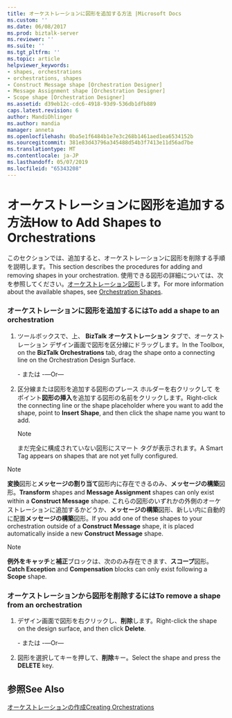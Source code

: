 ```yaml
---
title: オーケストレーションに図形を追加する方法 |Microsoft Docs
ms.custom: ''
ms.date: 06/08/2017
ms.prod: biztalk-server
ms.reviewer: ''
ms.suite: ''
ms.tgt_pltfrm: ''
ms.topic: article
helpviewer_keywords:
- shapes, orchestrations
- orchestrations, shapes
- Construct Message shape [Orchestration Designer]
- Message Assignment shape [Orchestration Designer]
- Scope shape [Orchestration Designer]
ms.assetid: d39eb12c-cdc6-4918-93d9-536db1dfb889
caps.latest.revision: 6
author: MandiOhlinger
ms.author: mandia
manager: anneta
ms.openlocfilehash: 0ba5e1f6484b1e7e3c268b1461aed1ea6534152b
ms.sourcegitcommit: 381e83d43796a345488d54b3f7413e11d56ad7be
ms.translationtype: MT
ms.contentlocale: ja-JP
ms.lasthandoff: 05/07/2019
ms.locfileid: "65343208"
---
```

# <a name="how-to-add-shapes-to-orchestrations"></a><span data-ttu-id="3e412-102">オーケストレーションに図形を追加する方法</span><span class="sxs-lookup"><span data-stu-id="3e412-102">How to Add Shapes to Orchestrations</span></span>
<span data-ttu-id="3e412-103">このセクションでは、追加すると、オーケストレーションに図形を削除する手順を説明します。</span><span class="sxs-lookup"><span data-stu-id="3e412-103">This section describes the procedures for adding and removing shapes in your orchestration.</span></span> <span data-ttu-id="3e412-104">使用できる図形の詳細については、次を参照してください。[オーケストレーション図形](../core/orchestration-shapes.md)します。</span><span class="sxs-lookup"><span data-stu-id="3e412-104">For more information about the available shapes, see [Orchestration Shapes](../core/orchestration-shapes.md).</span></span>  
  
### <a name="to-add-a-shape-to-an-orchestration"></a><span data-ttu-id="3e412-105">オーケストレーションに図形を追加するには</span><span class="sxs-lookup"><span data-stu-id="3e412-105">To add a shape to an orchestration</span></span>  
  
1.  <span data-ttu-id="3e412-106">ツールボックスで、上、 **BizTalk オーケストレーション** タブで、オーケストレーション デザイン画面で図形を区分線にドラッグします。</span><span class="sxs-lookup"><span data-stu-id="3e412-106">In the Toolbox, on the **BizTalk Orchestrations** tab, drag the shape onto a connecting line on the Orchestration Design Surface.</span></span>  
  
     <span data-ttu-id="3e412-107">- または -</span><span class="sxs-lookup"><span data-stu-id="3e412-107">—Or—</span></span>  
  
2.  <span data-ttu-id="3e412-108">区分線または図形を追加する図形のプレース ホルダーを右クリックして をポイント**図形の挿入**を追加する図形の名前をクリックします。</span><span class="sxs-lookup"><span data-stu-id="3e412-108">Right-click the connecting line or the shape placeholder where you want to add the shape, point to **Insert Shape**, and then click the shape name you want to add.</span></span>  
  
    > [!NOTE]
    >  <span data-ttu-id="3e412-109">まだ完全に構成されていない図形にスマート タグが表示されます。</span><span class="sxs-lookup"><span data-stu-id="3e412-109">A Smart Tag appears on shapes that are not yet fully configured.</span></span>  
  
> [!NOTE]
>  <span data-ttu-id="3e412-110">**変換**図形と**メッセージの割り当て**図形内に存在できるのみ、**メッセージの構築**図形。</span><span class="sxs-lookup"><span data-stu-id="3e412-110">**Transform** shapes and **Message Assignment** shapes can only exist within a **Construct Message** shape.</span></span> <span data-ttu-id="3e412-111">これらの図形のいずれかの外側のオーケストレーションに追加するかどうか、**メッセージの構築**図形、新しい内に自動的に配置**メッセージの構築**図形。</span><span class="sxs-lookup"><span data-stu-id="3e412-111">If you add one of these shapes to your orchestration outside of a **Construct Message** shape, it is placed automatically inside a new **Construct Message** shape.</span></span>  
  
> [!NOTE]
>  <span data-ttu-id="3e412-112">**例外をキャッチ**と**補正**ブロックは、次ののみ存在できます、**スコープ**図形。</span><span class="sxs-lookup"><span data-stu-id="3e412-112">**Catch Exception** and **Compensation** blocks can only exist following a **Scope** shape.</span></span>  
  
### <a name="to-remove-a-shape-from-an-orchestration"></a><span data-ttu-id="3e412-113">オーケストレーションから図形を削除するには</span><span class="sxs-lookup"><span data-stu-id="3e412-113">To remove a shape from an orchestration</span></span>  
  
1.  <span data-ttu-id="3e412-114">デザイン画面で図形を右クリックし、**削除**します。</span><span class="sxs-lookup"><span data-stu-id="3e412-114">Right-click the shape on the design surface, and then click **Delete**.</span></span>  
  
     <span data-ttu-id="3e412-115">- または -</span><span class="sxs-lookup"><span data-stu-id="3e412-115">—Or—</span></span>  
  
2.  <span data-ttu-id="3e412-116">図形を選択してキーを押して、**削除**キー。</span><span class="sxs-lookup"><span data-stu-id="3e412-116">Select the shape and press the **DELETE** key.</span></span>  
  
## <a name="see-also"></a><span data-ttu-id="3e412-117">参照</span><span class="sxs-lookup"><span data-stu-id="3e412-117">See Also</span></span>  
 [<span data-ttu-id="3e412-118">オーケストレーションの作成</span><span class="sxs-lookup"><span data-stu-id="3e412-118">Creating Orchestrations</span></span>](../core/creating-orchestrations.md)